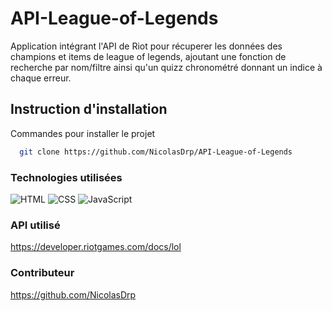 # API-League-of-Legends

Application intégrant l'API de Riot pour récuperer les données des champions et items de league of legends, ajoutant une fonction de recherche par nom/filtre ainsi qu'un quizz chronométré donnant un indice à chaque erreur.

## Instruction d'installation

Commandes pour installer le projet

```bash
  git clone https://github.com/NicolasDrp/API-League-of-Legends
```

### Technologies utilisées

![HTML](https://img.shields.io/badge/HTML5-E34F26?style=for-the-badge&logo=html5&logoColor=white)
![CSS](https://img.shields.io/badge/CSS3-1572B6?style=for-the-badge&logo=css3&logoColor=white)
![JavaScript](https://img.shields.io/badge/JavaScript-F7DF1E?style=for-the-badge&logo=javascript&logoColor=black)

### API utilisé

https://developer.riotgames.com/docs/lol

### Contributeur

https://github.com/NicolasDrp